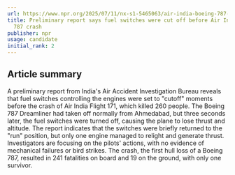 ```yaml
---
url: https://www.npr.org/2025/07/11/nx-s1-5465063/air-india-boeing-787-crash-report
title: Preliminary report says fuel switches were cut off before Air India Boeing
  787 crash
publisher: npr
usage: candidate
initial_rank: 2
---
```

## Article summary
A preliminary report from India's Air Accident Investigation Bureau reveals that fuel switches controlling the engines were set to "cutoff" moments before the crash of Air India Flight 171, which killed 260 people. The Boeing 787 Dreamliner had taken off normally from Ahmedabad, but three seconds later, the fuel switches were turned off, causing the plane to lose thrust and altitude. The report indicates that the switches were briefly returned to the "run" position, but only one engine managed to relight and generate thrust. Investigators are focusing on the pilots' actions, with no evidence of mechanical failures or bird strikes. The crash, the first hull loss of a Boeing 787, resulted in 241 fatalities on board and 19 on the ground, with only one survivor.
